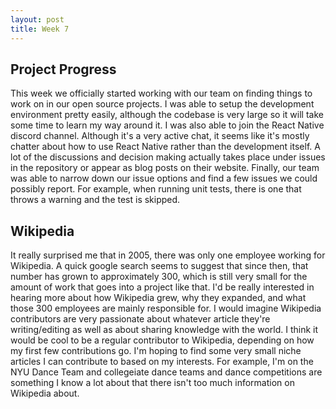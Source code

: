 ```yaml
---
layout: post
title: Week 7
---
```



## Project Progress
This week we officially started working with our team on finding things to work on in our open source projects. I was able to setup the development environment pretty easily, although the codebase is very large so it will take some time to learn my way around it. I was also able to join the React Native discord channel. Although it's a very active chat, it seems like it's mostly chatter about how to use React Native rather than the development itself. A lot of the discussions and decision making actually takes place under issues in the repository or appear as blog posts on their website. Finally, our team was able to narrow down our issue options and find a few issues we could possibly report. For example, when running unit tests, there is one that throws a warning and the test is skipped.

## Wikipedia
It really surprised me that in 2005, there was only one employee working for Wikipedia. A quick google search seems to suggest that since then, that number has grown to approximately 300, which is still very small for the amount of work that goes into a project like that. I'd be really interested in hearing more about how Wikipedia grew, why they expanded, and what those 300 employees are mainly responsible for. I would imagine Wikipedia contributors are very passionate about whatever article they're writing/editing as well as about sharing knowledge with the world. I think it would be cool to be a regular contributor to Wikipedia, depending on how my first few contributions go. I'm hoping to find some very small niche articles I can contribute to based on my interests. For example, I'm on the NYU Dance Team and collegeiate dance teams and dance competitions are something I know a lot about that there isn't too much information on Wikipedia about.
